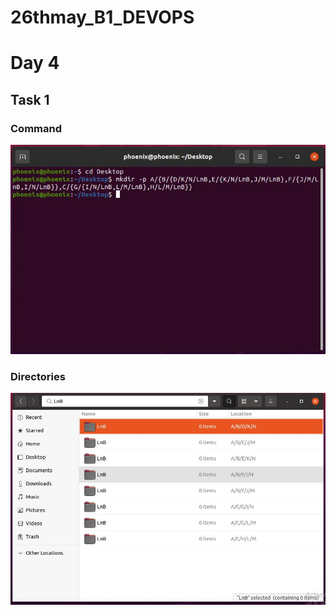 # 26thmay_B1_DEVOPS  
# Day 4

## Task 1
### Command
<img src="Terminal.JPG">

### Directories
<img src="Directory.JPG" width="700">

